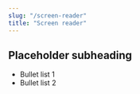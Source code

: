 ```yaml
---
slug: "/screen-reader"
title: "Screen reader"
---
```

## Placeholder subheading
- Bullet list 1
- Bullet list 2